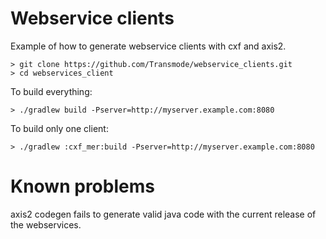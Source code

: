 Webservice clients
==================

Example of how to generate webservice clients with cxf and axis2.

```
> git clone https://github.com/Transmode/webservice_clients.git
> cd webservices_client
```

To build everything:

```
> ./gradlew build -Pserver=http://myserver.example.com:8080
```

To build only one client:

```
> ./gradlew :cxf_mer:build -Pserver=http://myserver.example.com:8080
```

Known problems
==============

axis2 codegen fails to generate valid java code with the current 
release of the webservices.


